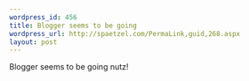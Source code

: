 ```yaml
--- 
wordpress_id: 456
title: Blogger seems to be going
wordpress_url: http://spaetzel.com/PermaLink,guid,268.aspx
layout: post
---
```

Blogger seems to be going nutz!<img width="0" height="0" src="http://spaetzel.com/aggbug.ashx?id=268" />
